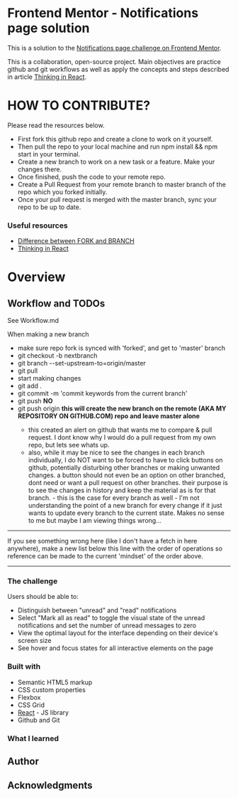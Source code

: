 # Frontend Mentor - Notifications page solution

This is a solution to the [Notifications page challenge on Frontend Mentor](https://www.frontendmentor.io/challenges/notifications-page-DqK5QAmKbC).

This is a collaboration, open-source project. Main objectives are practice github and git workflows as well as apply the concepts and steps described in article [Thinking in React](https://beta.reactjs.org/learn/thinking-in-react).  

# HOW TO CONTRIBUTE?

Please read the resources below. 
- First fork this github repo and create a clone to work on it yourself.
- Then pull the repo to your local machine and run npm install && npm start in your terminal.
- Create a new branch to work on a new task or a feature. Make your changes there. 
- Once finished, push the code to your remote repo. 
- Create a Pull Request from your remote branch to master branch of the repo which you forked initially.
- Once your pull request is merged with the master branch, sync your repo to be up to date. 

### Useful resources

- [Difference between FORK and BRANCH](http://www.differencebetween.net/technology/difference-between-fork-and-branch/) 
- [Thinking in React](https://beta.reactjs.org/learn/thinking-in-react) 

# Overview

## Workflow and TODOs 

See Workflow.md 

When making a new branch 
  - make sure repo fork is synced with 'forked', and get to 'master' branch
  - git checkout -b nextbranch
  - git branch --set-upstream-to=origin/master
  - git pull
  - start making changes
  - git add .
  - git commit -m 'commit keywords from the current branch'
  - git push __NO__
  - git push origin <branchwithcurrentchanges> __this will create the new branch on the remote (AKA MY REPOSITORY ON GITHUB.COM) repo and leave master alone__
    - this created an alert on github that wants me to compare & pull request. I dont know why I would do a pull request from my own repo, but lets see whats up.
    - also, while it may be nice to see the changes in each branch individually, I do NOT want to be forced to have to click buttons on github, potentially disturbing other branches or making unwanted changes. a button should not even be an option on other branched, dont need or want a pull request on other branches. their purpose is to see the changes in history and keep the material as is for that branch. - this is the case for every branch as well - I'm not understanding the point of a new branch for every change if it just wants to update every branch to the current state. Makes no sense to me but maybe I am viewing things wrong...




***
If you see something wrong here (like I don't have a fetch in here anywhere), make a new list below this line with the order of operations so reference can be made to the current 'mindset' of the order above.
***



### The challenge

Users should be able to:

- Distinguish between "unread" and "read" notifications
- Select "Mark all as read" to toggle the visual state of the unread notifications and set the number of unread messages to zero
- View the optimal layout for the interface depending on their device's screen size
- See hover and focus states for all interactive elements on the page

### Built with

- Semantic HTML5 markup
- CSS custom properties
- Flexbox
- CSS Grid
- [React](https://reactjs.org/) - JS library
- Github and Git
### What I learned


## Author


## Acknowledgments


